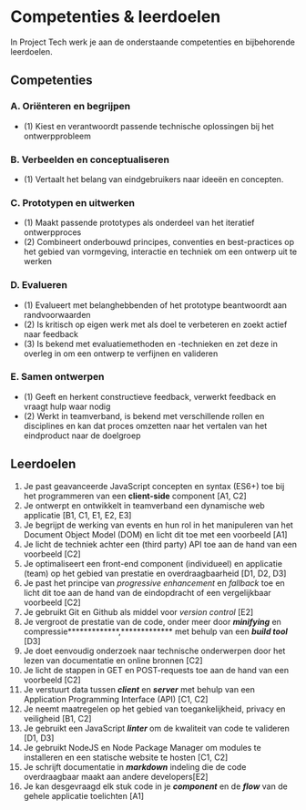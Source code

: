 # Competenties & leerdoelen

In Project Tech werk je aan de onderstaande competenties en bijbehorende leerdoelen.

## Competenties

### A. Oriënteren en begrijpen

- (1) Kiest en verantwoordt passende technische oplossingen bij het ontwerpprobleem

### B. Verbeelden en conceptualiseren

- (1) Vertaalt het belang van eindgebruikers naar ideeën en concepten.

### C. Prototypen en uitwerken

- (1) Maakt passende prototypes als onderdeel van het iteratief ontwerpproces
- (2) Combineert onderbouwd principes, conventies en best-practices op het gebied van vormgeving, interactie en techniek om een ontwerp uit te werken

### D. Evalueren

- (1) Evalueert met belanghebbenden of het prototype beantwoordt aan randvoorwaarden
- (2) Is kritisch op eigen werk met als doel te verbeteren en zoekt actief naar feedback
- (3) Is bekend met evaluatiemethoden en -technieken en zet deze in overleg in om een ontwerp te verfijnen en valideren

### E. Samen ontwerpen

- (1) Geeft en herkent constructieve feedback, verwerkt feedback en vraagt hulp waar nodig
- (2) Werkt in teamverband, is bekend met verschillende rollen en disciplines en kan dat proces omzetten naar het vertalen van het eindproduct naar de doelgroep

## Leerdoelen

1. Je past geavanceerde JavaScript concepten en syntax (ES6+) toe bij het programmeren van een ************client-side************ component [A1, C2]
2. Je ontwerpt en ontwikkelt in teamverband een dynamische web applicatie [B1, C1, E1, E2, E3]
3. Je begrijpt de werking van events en hun rol in het manipuleren van het Document Object Model (DOM) en licht dit toe met een voorbeeld [A1]
4. Je licht de techniek achter een (third party) API toe aan de hand van een voorbeeld [C2]
5. Je optimaliseert een front-end component (individueel) en applicatie (team) op het gebied van prestatie en overdraagbaarheid [D1, D2, D3]
6. Je past het principe van *progressive enhancement* en *fallback* toe en licht dit toe aan de hand van de eindopdracht of een vergelijkbaar voorbeeld [C2]
7. Je gebruikt Git en Github als middel voor *version control* [E2]
8. Je vergroot de prestatie van de code, onder meer door *************minifying************* en compressie*************,************* met behulp van een *********************build tool********************* [D3]
9. Je doet eenvoudig onderzoek naar technische onderwerpen door het lezen van documentatie en online bronnen [C2]
10. Je licht de stappen in GET en POST-requests toe aan de hand van een voorbeeld [C2]
11. Je verstuurt data tussen *******client******* en ***********server*********** met behulp van een Application Programming Interface (API) [C1, C2]
12. Je neemt maatregelen op het gebied van toegankelijkheid, privacy en veiligheid [B1, C2]
13. Je gebruikt een JavaScript *******linter******* om de kwaliteit van code te valideren [D1, D3]
14. Je gebruikt NodeJS en Node Package Manager om modules te installeren en een statische website te hosten [C1, C2]
15. Je schrijft documentatie in *********markdown********* indeling die de code overdraagbaar maakt aan andere developers[E2]
16.  Je kan desgevraagd elk stuk code in je *********component********* en de *****flow***** van de gehele applicatie toelichten [A1]
